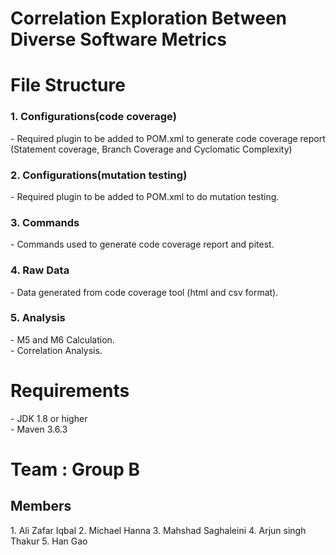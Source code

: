 # Correlation Exploration Between Diverse Software Metrics

<h1> File Structure </h1>

<h3>1. Configurations(code coverage)</h3>
- Required plugin to be added to POM.xml to generate code coverage report (Statement coverage, Branch Coverage and Cyclomatic Complexity)

<h3>	2. Configurations(mutation testing)</h3> 
- Required plugin to be added to POM.xml to do mutation testing. 

<h3>	3. Commands</h3>
- Commands used to generate code coverage report and pitest.

<h3>	4. Raw Data</h3>
- Data generated from code coverage tool (html and csv format). 

<h3>	5. Analysis</h3>
- M5 and M6 Calculation. <br>
- Correlation Analysis.

<h1> Requirements </h1>
- JDK 1.8 or higher <br>
- Maven 3.6.3


<h1> Team : Group B </h1>
  
<h2> Members </h2>
1. Ali Zafar Iqbal 
2. Michael Hanna
3. Mahshad Saghaleini
4. Arjun singh Thakur
5. Han Gao

